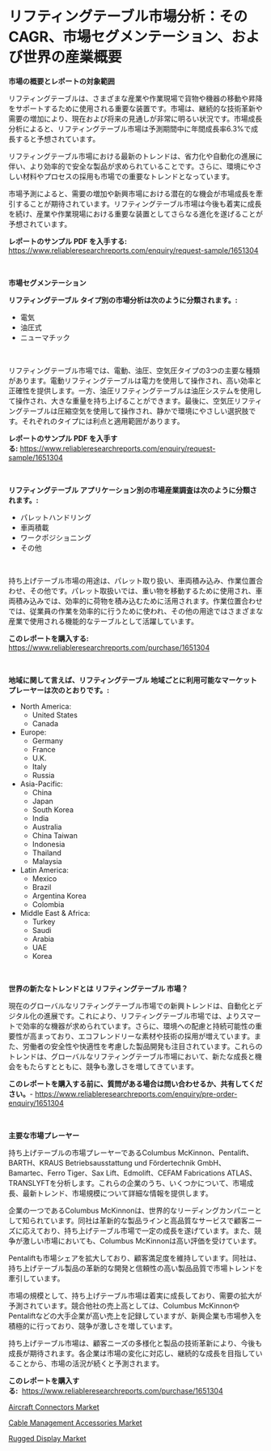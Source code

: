 <p><h1>リフティングテーブル市場分析：そのCAGR、市場セグメンテーション、および世界の産業概要</h1></p><p><strong>市場の概要とレポートの対象範囲</strong></p>
<p><p>リフティングテーブルは、さまざまな産業や作業現場で貨物や機器の移動や昇降をサポートするために使用される重要な装置です。市場は、継続的な技術革新や需要の増加により、現在および将来の見通しが非常に明るい状況です。市場成長分析によると、リフティングテーブル市場は予測期間中に年間成長率6.3%で成長すると予想されています。</p><p>リフティングテーブル市場における最新のトレンドは、省力化や自動化の進展に伴い、より効率的で安全な製品が求められていることです。さらに、環境にやさしい材料やプロセスの採用も市場での重要なトレンドとなっています。</p><p>市場予測によると、需要の増加や新興市場における潜在的な機会が市場成長を牽引することが期待されています。リフティングテーブル市場は今後も着実に成長を続け、産業や作業現場における重要な装置としてさらなる進化を遂げることが予想されています。</p></p>
<p><strong>レポートのサンプル PDF を入手する:</strong> <a href="https://www.reliableresearchreports.com/enquiry/request-sample/1651304">https://www.reliableresearchreports.com/enquiry/request-sample/1651304</a></p>
<p>&nbsp;</p>
<p><strong>市場セグメンテーション</strong></p>
<p><strong>リフティングテーブル タイプ別の市場分析は次のように分類されます。:</strong></p>
<p><ul><li>電気</li><li>油圧式</li><li>ニューマチック</li></ul></p>
<p>&nbsp;</p>
<p><p>リフティングテーブル市場では、電動、油圧、空気圧タイプの3つの主要な種類があります。電動リフティングテーブルは電力を使用して操作され、高い効率と正確性を提供します。一方、油圧リフティングテーブルは油圧システムを使用して操作され、大きな重量を持ち上げることができます。最後に、空気圧リフティングテーブルは圧縮空気を使用して操作され、静かで環境にやさしい選択肢です。それぞれのタイプには利点と適用範囲があります。</p></p>
<p><strong>レポートのサンプル PDF を入手する:</strong>&nbsp;<a href="https://www.reliableresearchreports.com/enquiry/request-sample/1651304">https://www.reliableresearchreports.com/enquiry/request-sample/1651304</a></p>
<p>&nbsp;</p>
<p><strong> リフティングテーブル アプリケーション別の市場産業調査は次のように分類されます。:</strong></p>
<p><ul><li>パレットハンドリング</li><li>車両積載</li><li>ワークポジショニング</li><li>その他</li></ul></p>
<p>&nbsp;</p>
<p><p>持ち上げテーブル市場の用途は、パレット取り扱い、車両積み込み、作業位置合わせ、その他です。パレット取扱いでは、重い物を移動するために使用され、車両積み込みでは、効率的に荷物を積み込むために活用されます。作業位置合わせでは、従業員の作業を効率的に行うために使われ、その他の用途ではさまざまな産業で使用される機能的なテーブルとして活躍しています。</p></p>
<p><strong>このレポートを購入する:</strong>&nbsp; <a href="https://www.reliableresearchreports.com/purchase/1651304">https://www.reliableresearchreports.com/purchase/1651304</a></p>
<p>&nbsp;</p>
<p><strong>地域に関して言えば、リフティングテーブル 地域ごとに利用可能なマーケットプレーヤーは次のとおりです。:</strong></p>
<p><ul>
    <li>
        North America:
        <ul>
            <li>United States</li>
            <li>Canada</li>
        </ul>
    </li>
    <li>
        Europe:
        <ul>
            <li>Germany</li>
            <li>France</li>
            <li>U.K.</li>
            <li>Italy</li>
            <li>Russia</li>
        </ul>
    </li>
    <li>
        Asia-Pacific:
        <ul>
            <li>China</li>
            <li>Japan</li>
            <li>South Korea</li>
            <li>India</li>
            <li>Australia</li>
            <li>China Taiwan</li>
            <li>Indonesia</li>
            <li>Thailand</li>
            <li>Malaysia</li>
        </ul>
    </li>
    <li>
        Latin America:
        <ul>
            <li>Mexico</li>
            <li>Brazil</li>
            <li>Argentina Korea</li>
            <li>Colombia</li>
        </ul>
    </li>
    <li>
        Middle East & Africa:
        <ul>
            <li>Turkey</li>
            <li>Saudi</li>
            <li>Arabia</li>
            <li>UAE</li>
            <li>Korea</li>
        </ul>
    </li>
    </ul></p>
<p>&nbsp;</p>
<p><strong>世界の新たなトレンドとは リフティングテーブル 市場？</strong></p>
<p><p>現在のグローバルなリフティングテーブル市場での新興トレンドは、自動化とデジタル化の進展です。これにより、リフティングテーブル市場では、よりスマートで効率的な機器が求められています。さらに、環境への配慮と持続可能性の重要性が高まっており、エコフレンドリーな素材や技術の採用が増えています。また、労働者の安全性や快適性を考慮した製品開発も注目されています。これらのトレンドは、グローバルなリフティングテーブル市場において、新たな成長と機会をもたらすとともに、競争も激しさを増してきています。</p></p>
<p><strong>このレポートを購入する前に、質問がある場合は問い合わせるか、共有してください。</strong>- <a href="https://www.reliableresearchreports.com/enquiry/pre-order-enquiry/1651304">https://www.reliableresearchreports.com/enquiry/pre-order-enquiry/1651304</a></p>
<p>&nbsp;</p>
<p><strong>主要な市場プレーヤー</strong></p>
<p><p>持ち上げテーブルの市場プレーヤーであるColumbus McKinnon、Pentalift、BARTH、KRAUS Betriebsausstattung und Fördertechnik GmbH、Bamartec、Ferro Tiger、Sax Lift、Edmolift、CEFAM Fabrications ATLAS、TRANSLYFTを分析します。これらの企業のうち、いくつかについて、市場成長、最新トレンド、市場規模について詳細な情報を提供します。</p><p>企業の一つであるColumbus McKinnonは、世界的なリーディングカンパニーとして知られています。同社は革新的な製品ラインと高品質なサービスで顧客ニーズに応えており、持ち上げテーブル市場で一定の成長を遂げています。また、競争が激しい市場においても、Columbus McKinnonは高い評価を受けています。</p><p>Pentaliftも市場シェアを拡大しており、顧客満足度を維持しています。同社は、持ち上げテーブル製品の革新的な開発と信頼性の高い製品品質で市場トレンドを牽引しています。</p><p>市場の規模として、持ち上げテーブル市場は着実に成長しており、需要の拡大が予測されています。競合他社の売上高としては、Columbus McKinnonやPentaliftなどの大手企業が高い売上を記録していますが、新興企業も市場参入を積極的に行っており、競争が激しさを増しています。</p><p>持ち上げテーブル市場は、顧客ニーズの多様化と製品の技術革新により、今後も成長が期待されます。各企業は市場の変化に対応し、継続的な成長を目指していることから、市場の活況が続くと予測されます。</p></p>
<p><strong>このレポートを購入する:</strong>&nbsp;&nbsp;<a href="https://www.reliableresearchreports.com/purchase/1651304">https://www.reliableresearchreports.com/purchase/1651304</a></p>
<p><p><a href="https://github.com/jj19131/Market-Research-Report-List-2/blob/main/aircraft-connectors-market.md">Aircraft Connectors Market</a></p><p><a href="https://github.com/jodemen/Market-Research-Report-List-2/blob/main/cable-management-accessories-market.md">Cable Management Accessories Market</a></p><p><a href="https://github.com/marloy8/Market-Research-Report-List-3/blob/main/rugged-display-market.md">Rugged Display Market</a></p></p>